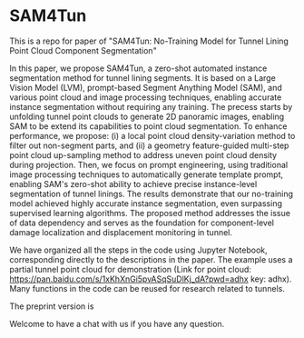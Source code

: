 # SAM4Tun
This is a repo for paper of "SAM4Tun: No-Training Model for Tunnel Lining Point Cloud Component Segmentation" 

In this paper, we propose SAM4Tun, a zero-shot automated instance segmentation method for tunnel lining segments. It is based on a Large Vision Model (LVM), prompt-based Segment Anything Model (SAM), and various point cloud and image processing techniques, enabling accurate instance segmentation  without requiring any training. The precess starts by unfolding tunnel point clouds to generate 2D panoramic images, enabling SAM to be extend its capabilities to point cloud segmentation. To enhance performance, we propose: (i) a local point cloud density-variation method to filter out non-segment parts, and (ii) a geometry feature-guided multi-step point cloud up-sampling method to address uneven point cloud density during projection. Then, we focus on prompt engineering, using traditional image processing techniques to automatically generate template prompt, enabling SAM's zero-shot ability to achieve precise instance-level segmentation of tunnel linings. The results demonstrate that our no-training model achieved highly accurate instance segmentation, even surpassing supervised learning algorithms. The proposed method addresses the issue of data dependency and serves as the foundation for component-level damage localization and displacement monitoring in tunnel.

We have organized all the steps in the code using Jupyter Notebook, corresponding directly to the descriptions in the paper. The example uses a partial tunnel point cloud for demonstration (Link for point cloud: https://pan.baidu.com/s/1xKhXnGi5pvASqSuDlKj_dA?pwd=adhx key: adhx). Many functions in the code can be reused for research related to tunnels.

The preprint version is 

Welcome to have a chat with us if you have any question.

